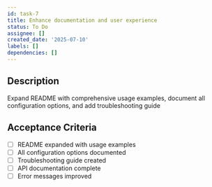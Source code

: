 ```yaml
---
id: task-7
title: Enhance documentation and user experience
status: To Do
assignee: []
created_date: '2025-07-10'
labels: []
dependencies: []
---
```


## Description

Expand README with comprehensive usage examples, document all configuration options, and add troubleshooting guide

## Acceptance Criteria

- [ ] README expanded with usage examples
- [ ] All configuration options documented
- [ ] Troubleshooting guide created
- [ ] API documentation complete
- [ ] Error messages improved
